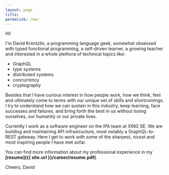 ```yaml
---
layout: page
title: 
permalink: /me/
---
```


Hi!

I'm David Krentzlin, a programming language geek, somewhat obsessed with typed functional programming, a self-driven learner, a growing teacher and interested in a whole plethora of technical topics like:

* GraphQL
* type systems
* distributed systems
* concurrency
* cryptography

Besides that I have curious interest in how people work, how we think, feel and ultimately come to terms with our
unique set of skills and shortcomings. I try to understand how we can sustain in this industry, keep learning, face successes and failures, and bring forth the best in us without losing ourselves, our humanity or our private lives.

Currently I work as a software engineer on the IPA team at XING SE.
We are building and maintaining API infrastructure, most notably a GraphQL-to-REST gateway. 
Here I get to work with some of the sharpest, nicest and most inspiring people I have met sofar.

You can find more information about my professional experience in my **[resume]({{ site.url }}/career/resume.pdf)**.

Cheers,
David

